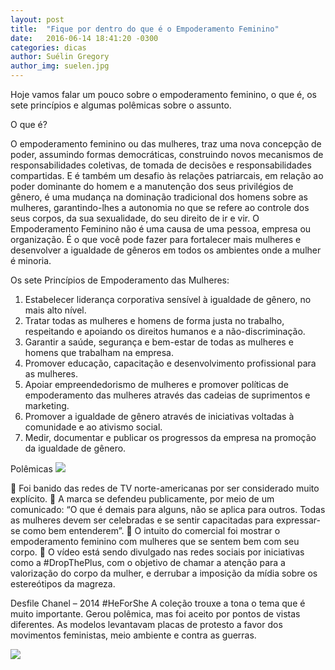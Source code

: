 ```yaml
---
layout: post
title:  "Fique por dentro do que é o Empoderamento Feminino"
date:   2016-06-14 18:41:20 -0300
categories: dicas
author: Suélin Gregory
author_img: suelen.jpg
---
```


Hoje vamos falar um pouco sobre o empoderamento feminino, o que é, os sete princípios e algumas polêmicas sobre o assunto. 

O que é?

O empoderamento feminino ou das mulheres, traz uma nova concepção de poder, assumindo formas democráticas, construindo novos mecanismos de responsabilidades coletivas, de tomada de decisões e responsabilidades compartidas. E é também um desafio às relações patriarcais, em relação ao poder dominante do homem e a manutenção dos seus privilégios de gênero, é uma mudança na dominação tradicional dos homens sobre as mulheres, garantindo-lhes a autonomia no que se refere ao controle dos seus corpos, da sua sexualidade, do seu direito de ir e vir.
O Empoderamento Feminino não é uma causa de uma pessoa, empresa ou organização. É o que você pode fazer para fortalecer mais mulheres e desenvolver a igualdade de gêneros em todos os ambientes onde a mulher é minoria.

Os sete Princípios de Empoderamento das Mulheres:
1. Estabelecer liderança corporativa sensível à igualdade de gênero, no mais alto nível.
2. Tratar todas as mulheres e homens de forma justa no trabalho, respeitando e apoiando os direitos humanos e a não-discriminação.
3. Garantir a saúde, segurança e bem-estar de todas as mulheres e homens que trabalham na empresa.
4. Promover educação, capacitação e desenvolvimento profissional para as mulheres.
5. Apoiar empreendedorismo de mulheres e promover políticas de empoderamento das mulheres através das cadeias de suprimentos e marketing.
6. Promover a igualdade de gênero através de iniciativas voltadas à comunidade e ao ativismo social.
7. Medir, documentar e publicar os progressos da empresa na promoção da igualdade de gênero.

Polêmicas
![](http://www.alessandrostein.com/blog-fashion-hug/images/posts/suelin1.png)

	Foi banido das redes de TV norte-americanas por ser considerado muito explícito.
	 A marca se defendeu publicamente, por meio de um comunicado: “O que é demais para alguns, não se aplica para outros. Todas as mulheres devem ser celebradas e se sentir capacitadas para expressar-se como bem entenderem”.
	O intuito do comercial foi mostrar o empoderamento feminino com mulheres que se sentem bem com seu corpo.
	 O vídeo está sendo divulgado nas redes sociais por iniciativas como a #DropThePlus, com o objetivo de chamar a atenção para a valorização do corpo da mulher, e derrubar a imposição da mídia sobre os estereótipos da magreza.

Desfile Chanel – 2014
#HeForShe
A coleção trouxe a tona o tema que é muito importante. Gerou polêmica, mas foi aceito por pontos de vistas diferentes.
As modelos levantavam placas de protesto a favor dos movimentos feministas, meio ambiente e contra as guerras.

![](http://www.alessandrostein.com/blog-fashion-hug/images/posts/suelin2.png)


